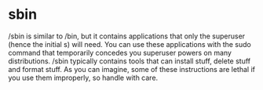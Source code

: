 # sbin

/sbin is similar to /bin, but it contains applications that only the superuser (hence the initial s) will need. You can use these applications with the sudo command that temporarily concedes you superuser powers on many distributions. /sbin typically contains tools that can install stuff, delete stuff and format stuff. As you can imagine, some of these instructions are lethal if you use them improperly, so handle with care.
